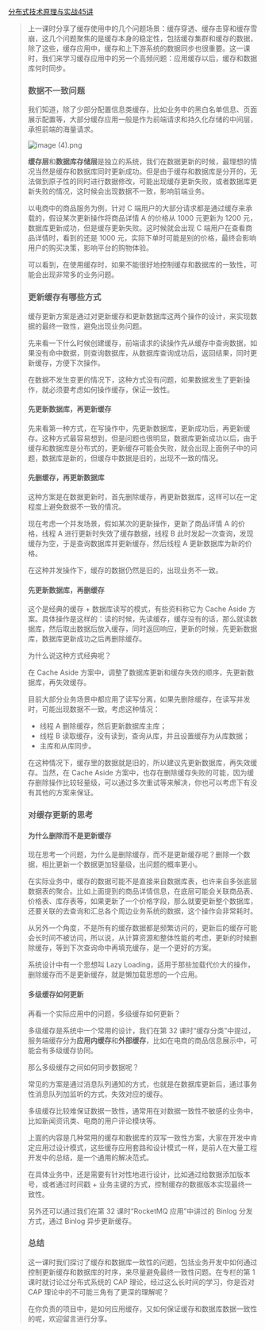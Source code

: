 [分布式技术原理与实战45讲](https://kaiwu.lagou.com/course/courseInfo.htm?courseId=69&sid=20-h5Url-0&buyFrom=2&pageId=1pz4#/detail/pc?id=1938)



> 上一课时分享了缓存使用中的几个问题场景：缓存穿透、缓存击穿和缓存雪崩，这几个问题聚焦的是缓存本身的稳定性，包括缓存集群和缓存的数据，除了这些，缓存应用中，缓存和上下游系统的数据同步也很重要。这一课时，我们来学习缓存应用中的另一个高频问题：应用缓存以后，缓存和数据库何时同步。
>
> ### 数据不一致问题
>
> 我们知道，除了少部分配置信息类缓存，比如业务中的黑白名单信息、页面展示配置等，大部分缓存应用一般是作为前端请求和持久化存储的中间层，承担前端的海量请求。
>
> ![image (4).png](https://s0.lgstatic.com/i/image/M00/3D/2B/Ciqc1F8pMf6AIyYqAAAp1R6rHNs353.png)
>
> **缓存层**和**数据库存储层**是独立的系统，我们在数据更新的时候，最理想的情况当然是缓存和数据库同时更新成功。但是由于缓存和数据库是分开的，无法做到原子性的同时进行数据修改，可能出现缓存更新失败，或者数据库更新失败的情况，这时候会出现数据不一致，影响前端业务。
>
> 以电商中的商品服务为例，针对 C 端用户的大部分请求都是通过缓存来承载的，假设某次更新操作将商品详情 A 的价格从 1000 元更新为 1200 元，数据库更新成功，但是缓存更新失败。这时候就会出现 C 端用户在查看商品详情时，看到的还是 1000 元，实际下单时可能是别的价格，最终会影响用户的购买决策，影响平台的购物体验。
>
> 可以看到，在使用缓存时，如果不能很好地控制缓存和数据库的一致性，可能会出现非常多的业务问题。
>
> ### 更新缓存有哪些方式
>
> 缓存更新方案是通过对更新缓存和更新数据库这两个操作的设计，来实现数据的最终一致性，避免出现业务问题。
>
> 先来看一下什么时候创建缓存，前端请求的读操作先从缓存中查询数据，如果没有命中数据，则查询数据库，从数据库查询成功后，返回结果，同时更新缓存，方便下次操作。
>
> 在数据不发生变更的情况下，这种方式没有问题，如果数据发生了更新操作，就必须要考虑如何操作缓存，保证一致性。
>
> #### 先更新数据库，再更新缓存
>
> 先来看第一种方式，在写操作中，先更新数据库，更新成功后，再更新缓存。这种方式最容易想到，但是问题也很明显，数据库更新成功以后，由于缓存和数据库是分布式的，更新缓存可能会失败，就会出现上面例子中的问题，数据库是新的，但缓存中数据是旧的，出现不一致的情况。
>
> #### 先删缓存，再更新数据库
>
> 这种方案是在数据更新时，首先删除缓存，再更新数据库，这样可以在一定程度上避免数据不一致的情况。
>
> 现在考虑一个并发场景，假如某次的更新操作，更新了商品详情 A 的价格，线程 A 进行更新时失效了缓存数据，线程 B 此时发起一次查询，发现缓存为空，于是查询数据库并更新缓存，然后线程 A 更新数据库为新的价格。
>
> 在这种并发操作下，缓存的数据仍然是旧的，出现业务不一致。
>
> #### 先更新数据库，再删缓存
>
> 这个是经典的缓存 + 数据库读写的模式，有些资料称它为 Cache Aside 方案。具体操作是这样的：读的时候，先读缓存，缓存没有的话，那么就读数据库，然后取出数据后放入缓存，同时返回响应，更新的时候，先更新数据库，数据库更新成功之后再删除缓存。
>
> 为什么说这种方式经典呢？
>
> 在 Cache Aside 方案中，调整了数据库更新和缓存失效的顺序，先更新数据库，再失效缓存。
>
> 目前大部分业务场景中都应用了读写分离，如果先删除缓存，在读写并发时，可能出现数据不一致。考虑这种情况：
>
> - 线程 A 删除缓存，然后更新数据库主库；
> - 线程 B 读取缓存，没有读到，查询从库，并且设置缓存为从库数据；
> - 主库和从库同步。
>
> 在这种情况下，缓存里的数据就是旧的，所以建议先更新数据库，再失效缓存。当然，在 Cache Aside 方案中，也存在删除缓存失败的可能，因为缓存删除操作比较轻量级，可以通过多次重试等来解决，你也可以考虑下有没有其他的方案来保证。
>
> ### 对缓存更新的思考
>
> #### 为什么删除而不是更新缓存
>
> 现在思考一个问题，为什么是删除缓存，而不是更新缓存呢？删除一个数据，相比更新一个数据更加轻量级，出问题的概率更小。
>
> 在实际业务中，缓存的数据可能不是直接来自数据库表，也许来自多张底层数据表的聚合。比如上面提到的商品详情信息，在底层可能会关联商品表、价格表、库存表等，如果更新了一个价格字段，那么就要更新整个数据库，还要关联的去查询和汇总各个周边业务系统的数据，这个操作会非常耗时。
>
> 从另外一个角度，不是所有的缓存数据都是频繁访问的，更新后的缓存可能会长时间不被访问，所以说，从计算资源和整体性能的考虑，更新的时候删除缓存，等到下次查询命中再填充缓存，是一个更好的方案。
>
> 系统设计中有一个思想叫 Lazy Loading，适用于那些加载代价大的操作，删除缓存而不是更新缓存，就是懒加载思想的一个应用。
>
> #### 多级缓存如何更新
>
> 再看一个实际应用中的问题，多级缓存如何更新？
>
> 多级缓存是系统中一个常用的设计，我们在第 32 课时“缓存分类”中提过，服务端缓存分为**应用内缓存**和**外部缓存**，比如在电商的商品信息展示中，可能会有多级缓存协同。
>
> 那么多级缓存之间如何同步数据呢？
>
> 常见的方案是通过消息队列通知的方式，也就是在数据库更新后，通过事务性消息队列加监听的方式，失效对应的缓存。
>
> 多级缓存比较难保证数据一致性，通常用在对数据一致性不敏感的业务中，比如新闻资讯类、电商的用户评论模块等。
>
> 上面的内容是几种常用的缓存和数据库的双写一致性方案，大家在开发中肯定应用过设计模式，这些缓存应用套路和设计模式一样，是前人在大量工程开发中的总结，是一个通用的解决范式。
>
> 在具体业务中，还是需要有针对性地进行设计，比如通过给数据添加版本号，或者通过时间戳 + 业务主键的方式，控制缓存的数据版本实现最终一致性。
>
> 另外还可以通过我们在第 32 课时“RocketMQ 应用”中讲过的 Binlog 分发方式，通过 Binlog 异步更新缓存。
>
> ### 总结
>
> 这一课时我们探讨了缓存和数据库一致性的问题，包括业务开发中如何通过控制更新缓存和数据库的时序，来尽量避免最终一致性问题。在专栏的第 1 课时就讨论过分布式系统的 CAP 理论，经过这么长时间的学习，你是否对 CAP 理论中的不可能三角有了更深的理解呢？
>
> 在你负责的项目中，是如何应用缓存，又如何保证缓存和数据库数据一致性的呢，欢迎留言进行分享。